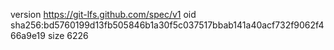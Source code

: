 version https://git-lfs.github.com/spec/v1
oid sha256:bd5760199d13fb505846b1a30f5c037517bbab141a40acf732f9062f466a9e19
size 6226
